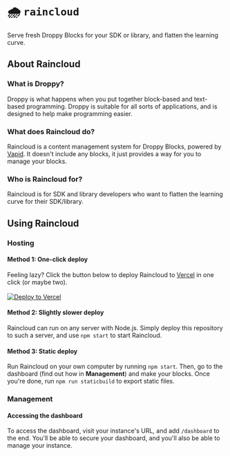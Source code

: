 # 🌧️ `raincloud`
Serve fresh Droppy Blocks for your SDK or library, and flatten the learning curve.
## About Raincloud
### What is Droppy?
Droppy is what happens when you put together block-based and text-based programming. Droppy is suitable for all sorts of applications, and is designed to help make programming easier.
### What does Raincloud do?
Raincloud is a content management system for Droppy Blocks, powered by [Vapid](https://www.vapid.com/). It doesn't include any blocks, it just provides a way for you to manage your blocks.
### Who is Raincloud for?
Raincloud is for SDK and library developers who want to flatten the learning curve for their SDK/library.
## Using Raincloud
### Hosting
#### Method 1: One-click deploy
Feeling lazy? Click the button below to deploy Raincloud to [Vercel](https://vercel.com/) in one click (or maybe two).
<br/><br/>[![Deploy to Vercel](https://vercel.com/button)](https://vercel.com/import/project?template=https%3A%2F%2Fgithub.com%2Fdroppycode%2Fraincloud%2F)
#### Method 2: Slightly slower deploy
Raincloud can run on any server with Node.js. Simply deploy this repository to such a server, and use `npm start` to start Raincloud.
#### Method 3: Static deploy
Run Raincloud on your own computer by running `npm start`. Then, go to the dashboard (find out how in **Management**) and make your blocks. Once you're done, run `npm run staticbuild` to export static files.
### Management
#### Accessing the dashboard
To access the dashboard, visit your instance's URL, and add `/dashboard` to the end. You'll be able to secure your dashboard, and you'll also be able to manage your instance.
